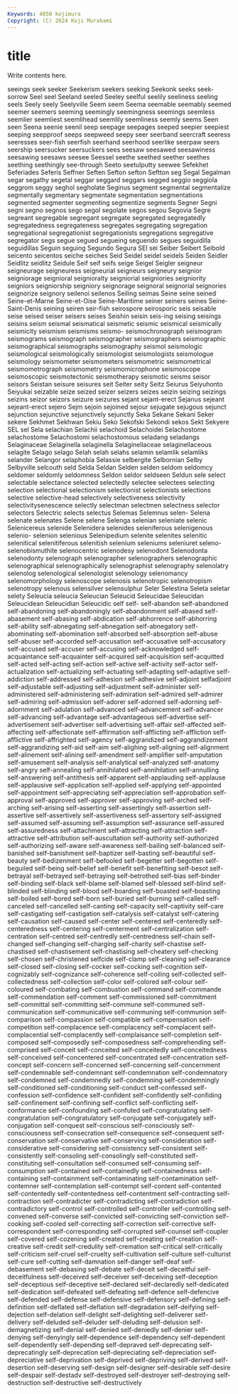 ```yaml
---
Keywords: 4850 kojimura
Copyright: (C) 2024 Koji Murakami
---
```


# title

Write contents here.



seeings seek seeker Seekerism seekers seeking Seekonk seeks
seek-sorrow Seel seel Seeland seeled Seeley seelful seelily seeliness seeling
seels Seely seely Seelyville Seem seem Seema seemable seemably seemed
seemer seemers seeming seemingly seemingness seemings seemless seemlier seemliest seemlihead
seemlily seemliness seemly seems Seen seen Seena seenie seenil seep
seepage seepages seeped seepier seepiest seeping seepproof seeps seepweed seepy
seer seerband seercraft seeress seeresses seer-fish seerfish seerhand seerhood seerlike
seerpaw seers seership seersucker seersuckers sees seesaw seesawed seesawiness seesawing
seesaws seesee Seessel seethe seethed seether seethes seething seethingly see-through
Seeto seetulputty seewee Sefekhet Seferiades Seferis Seffner Seften Sefton sefton
Seftton seg Segal Segalman segar segathy segetal seggar seggard seggars
segged seggio seggiola seggrom seggy seghol segholate Seginus segment segmental
segmentalize segmentally segmentary segmentate segmentation segmentations segmented segmenter segmenting segmentize
segments Segner Segni segni segno segnos sego segol segolate segos
segou Segovia Segre segreant segregable segregant segregate segregated segregatedly segregatedness
segregateness segregates segregating segregation segregational segregationist segregationists segregations segregative segregator
segs segue segued segueing seguendo segues seguidilla seguidillas Seguin seguing
Segundo Segura SEI sei Seiber Seibert Seibold seicento seicentos seiche
seiches Seid Seidel seidel seidels Seiden Seidler Seidlitz seidlitz Seidule
Seif seif seifs seige Seigel Seigler seigneur seigneurage seigneuress seigneurial
seigneurs seigneury seignior seigniorage seignioral seignioralty seigniorial seigniories seigniority seigniors
seigniorship seigniory seignorage seignoral seignorial seignories seignorize seignory seilenoi seilenos
Seiling seimas Seine seine seined Seine-et-Marne Seine-et-Oise Seine-Maritime seiner seiners
seines Seine-Saint-Denis seining seiren seir-fish seirospore seirosporic seis seisable seise
seised seiser seisers seises Seishin seisin seis-ing seising seisings seisins
seism seismal seismatical seismetic seismic seismical seismically seismicity seismism seismisms
seismo- seismochronograph seismogram seismograms seismograph seismographer seismographers seismographic seismographical seismographs
seismography seismol seismologic seismological seismologically seismologist seismologists seismologue seismology seismometer
seismometers seismometric seismometrical seismometrograph seismometry seismomicrophone seismoscope seismoscopic seismotectonic seismotherapy
seismotic seisms seisor seisors Seistan seisure seisures seit Seiter seity
Seitz Seiurus Seiyuhonto Seiyukai seizable seize seized seizer seizers seizes
seizin seizing seizings seizins seizor seizors seizure seizures sejant sejant-erect
Sejanus sejeant sejeant-erect sejero Sejm sejoin sejoined sejour sejugate sejugous
sejunct sejunction sejunctive sejunctively sejunctly Seka Sekane Sekani Seker sekere
Sekhmet Sekhwan Sekiu Seko Sekofski Sekondi sekos Sekt Sekyere SEL
sel Sela selachian Selachii selachoid Selachoidei Selachostome selachostome Selachostomi selachostomous
seladang seladangs Selaginaceae Selaginella selaginella Selaginellaceae selaginellaceous selagite Selago selago
Selah selah selahs selamin selamlik selamliks selander Selangor selaphobia Selassie
selbergite Selbornian Selby Selbyville selcouth seld Selda Seldan Selden selden
seldom seldomcy seldomer seldomly seldomness Seldon seldor seldseen Seldun sele
select selectable selectance selected selectedly selectee selectees selecting selection selectional
selectionism selectionist selectionists selections selective selective-head selectively selectiveness selectivity selectivitysenescence
selectly selectman selectmen selectness selector selectors Selectric selects selectus Selemas
Selemnus selen- Selena selenate selenates Selene selene Selenga selenian seleniate
selenic Selenicereus selenide Selenidera selenides seleniferous selenigenous selenio- selenion selenious
Selenipedium selenite selenites selenitic selenitical selenitiferous selenitish selenium seleniums seleniuret
seleno- selenobismuthite selenocentric selenodesy selenodont Selenodonta selenodonty selenograph selenographer selenographers
selenographic selenographical selenographically selenographist selenography selenolatry selenolog selenological selenologist selenology
selenomancy selenomorphology selenoscope selenosis selenotropic selenotropism selenotropy selenous selensilver selensulphur
Seler Selestina Seleta seletar selety Seleucia seleucia Seleucian Seleucid Seleucidae
Seleucidan Seleucidean Seleucidian Seleucidic self self- self-abandon self-abandoned self-abandoning self-abandoningly
self-abandonment self-abased self-abasement self-abasing self-abdication self-abhorrence self-abhorring self-ability self-abnegating self-abnegation
self-abnegatory self-abominating self-abomination self-absorbed self-absorption self-abuse self-abuser self-accorded self-accusation self-accusative
self-accusatory self-accused self-accuser self-accusing self-acknowledged self-acquaintance self-acquainter self-acquired self-acquisition self-acquitted
self-acted self-acting self-action self-active self-activity self-actor self-actualization self-actualizing self-actuating self-adapting
self-adaptive self-addiction self-addressed self-adhesion self-adhesive self-adjoint selfadjoint self-adjustable self-adjusting self-adjustment
self-administer self-administered self-administering self-admiration self-admired self-admirer self-admiring self-admission self-adorer self-adorned
self-adorning self-adornment self-adulation self-advanced self-advancement self-advancer self-advancing self-advantage self-advantageous self-advertise
self-advertisement self-advertiser self-advertising self-affair self-affected self-affecting self-affectionate self-affirmation self-afflicting self-affliction
self-afflictive self-affrighted self-agency self-aggrandized self-aggrandizement self-aggrandizing self-aid self-aim self-alighing self-aligning
self-alignment self-alinement self-alining self-amendment self-amplifier self-amputation self-amusement self-analysis self-analytical self-analyzed
self-anatomy self-angry self-annealing self-annihilated self-annihilation self-annulling self-answering self-antithesis self-apparent self-applauding
self-applause self-applausive self-application self-applied self-applying self-appointed self-appointment self-appreciating self-appreciation self-approbation
self-approval self-approved self-approver self-approving self-arched self-arching self-arising self-asserting self-assertingly self-assertion
self-assertive self-assertively self-assertiveness self-assertory self-assigned self-assumed self-assuming self-assumption self-assurance self-assured
self-assuredness self-attachment self-attracting self-attraction self-attractive self-attribution self-auscultation self-authority self-authorized self-authorizing
self-aware self-awareness self-bailing self-balanced self-banished self-banishment self-baptizer self-basting self-beautiful self-beauty
self-bedizenment self-befooled self-begetter self-begotten self-beguiled self-being self-belief self-benefit self-benefiting self-besot
self-betrayal self-betrayed self-betraying self-betrothed self-bias self-binder self-binding self-black self-blame self-blamed
self-blessed self-blind self-blinded self-blinding self-blood self-boarding self-boasted self-boasting self-boiled self-bored
self-born self-buried self-burning self-called self-canceled self-cancelled self-canting self-capacity self-captivity self-care
self-castigating self-castigation self-catalysis self-catalyst self-catering self-causation self-caused self-center self-centered self-centeredly
self-centeredness self-centering self-centerment self-centralization self-centration self-centred self-centredly self-centredness self-chain self-changed
self-changing self-charging self-charity self-chastise self-chastised self-chastisement self-chastising self-cheatery self-checking self-chosen
self-christened selfcide self-clamp self-cleaning self-clearance self-closed self-closing self-cocker self-cocking self-cognition
self-cognizably self-cognizance self-coherence self-coiling self-collected self-collectedness self-collection self-color self-colored self-colour
self-coloured self-combating self-combustion self-command self-commande self-commendation self-comment self-commissioned self-commitment self-committal
self-committing self-commune self-communed self-communication self-communicative self-communing self-communion self-comparison self-compassion self-compatible
self-compensation self-competition self-complacence self-complacency self-complacent self-complacential self-complacently self-complaisance self-completion self-composed
self-composedly self-composedness self-comprehending self-comprised self-conceit self-conceited self-conceitedly self-conceitedness self-conceived self-concentered
self-concentrated self-concentration self-concept self-concern self-concerned self-concerning self-concernment self-condemnable self-condemnant self-condemnation
self-condemnatory self-condemned self-condemnedly self-condemning self-condemningly self-conditioned self-conditioning self-conduct self-confessed self-confession
self-confidence self-confident self-confidently self-confiding self-confinement self-confining self-conflict self-conflicting self-conformance self-confounding
self-confuted self-congratulating self-congratulation self-congratulatory self-conjugate self-conjugately self-conjugation self-conquest self-conscious self-consciously
self-consciousness self-consecration self-consequence self-consequent self-conservation self-conservative self-conserving self-consideration self-considerative self-considering
self-consistency self-consistent self-consistently self-consoling self-consolingly self-constituted self-constituting self-consultation self-consumed self-consuming
self-consumption self-contained self-containedly self-containedness self-containing self-containment self-contaminating self-contamination self-contemner self-contemplation
self-contempt self-content self-contented self-contentedly self-contentedness self-contentment self-contracting self-contraction self-contradicter self-contradicting
self-contradiction self-contradictory self-control self-controlled self-controller self-controlling self-convened self-converse self-convicted self-convicting
self-conviction self-cooking self-cooled self-correcting self-correction self-corrective self-correspondent self-corresponding self-corrupted self-counsel
self-coupler self-covered self-cozening self-created self-creating self-creation self-creative self-credit self-credulity self-cremation
self-critical self-critically self-criticism self-cruel self-cruelty self-cultivation self-culture self-culturist self-cure self-cutting
self-damnation self-danger self-deaf self-debasement self-debasing self-debate self-deceit self-deceitful self-deceitfulness self-deceived
self-deceiver self-deceiving self-deception self-deceptious self-deceptive self-declared self-declaredly self-dedicated self-dedication self-defeated
self-defeating self-defence self-defencive self-defended self-defense self-defensive self-defensory self-defining self-definition self-deflated
self-deflation self-degradation self-deifying self-dejection self-delation self-delight self-delighting self-deliverer self-delivery self-deluded
self-deluder self-deluding self-delusion self-demagnetizing self-denial self-denied self-deniedly self-denier self-denying self-denyingly
self-dependence self-dependency self-dependent self-dependently self-depending self-depraved self-deprecating self-deprecatingly self-deprecation self-depreciating
self-depreciation self-depreciative self-deprivation self-deprived self-depriving self-derived self-desertion self-deserving self-design self-designer
self-desirable self-desire self-despair self-destadv self-destroyed self-destroyer self-destroying self-destruction self-destructive self-destructively

